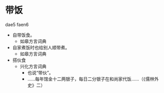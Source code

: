 # 带饭
dae5 faen6
+ 自带饭食。
  * 如皋方言词典
+ 自家煮饭时也给别人顺带煮。
  * 如皋方言词典
+ 搭伙食
  * 兴化方言词典
    + 也说“带伙”。
    - ……每年馆金十二两银子，每日二分银子在和尚家代饭……（《儒林外史》二）
